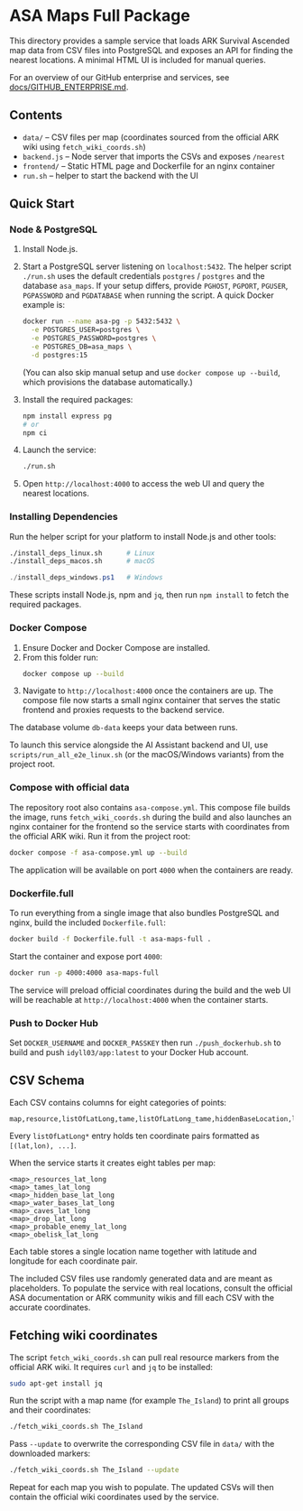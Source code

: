 # ASA Maps Full Package

This directory provides a sample service that loads ARK Survival Ascended map data from CSV files into PostgreSQL and exposes an API for finding the nearest locations. A minimal HTML UI is included for manual queries.

For an overview of our GitHub enterprise and services, see [docs/GITHUB_ENTERPRISE.md](docs/GITHUB_ENTERPRISE.md).

## Contents

 - `data/` – CSV files per map
   (coordinates sourced from the official ARK wiki using `fetch_wiki_coords.sh`)
- `backend.js` – Node server that imports the CSVs and exposes `/nearest`
- `frontend/` – Static HTML page and Dockerfile for an nginx container
- `run.sh` – helper to start the backend with the UI

## Quick Start

### Node & PostgreSQL


1. Install Node.js.
2. Start a PostgreSQL server listening on `localhost:5432`. The helper script `./run.sh` uses the default credentials `postgres` / `postgres` and the database `asa_maps`. If your setup differs, provide `PGHOST`, `PGPORT`, `PGUSER`, `PGPASSWORD` and `PGDATABASE` when running the script. A quick Docker example is:
   ```bash
   docker run --name asa-pg -p 5432:5432 \
     -e POSTGRES_USER=postgres \
     -e POSTGRES_PASSWORD=postgres \
     -e POSTGRES_DB=asa_maps \
     -d postgres:15
   ```
   (You can also skip manual setup and use `docker compose up --build`, which provisions the database automatically.)

3. Install the required packages:
   ```bash
   npm install express pg
   # or
   npm ci
   ```
4. Launch the service:
   ```bash
   ./run.sh
   ```
5. Open `http://localhost:4000` to access the web UI and query the nearest locations.

### Installing Dependencies

Run the helper script for your platform to install Node.js and other tools:

```bash
./install_deps_linux.sh      # Linux
./install_deps_macos.sh      # macOS
```

```powershell
./install_deps_windows.ps1   # Windows
```

These scripts install Node.js, npm and `jq`, then run `npm install` to fetch the required packages.

### Docker Compose

1. Ensure Docker and Docker Compose are installed.
2. From this folder run:
   ```bash
   docker compose up --build
   ```
3. Navigate to `http://localhost:4000` once the containers are up. The compose file now starts a small nginx container that serves the static frontend and proxies requests to the backend service.

The database volume `db-data` keeps your data between runs.

To launch this service alongside the AI Assistant backend and UI, use
`scripts/run_all_e2e_linux.sh` (or the macOS/Windows variants) from the project
root.

### Compose with official data

The repository root also contains `asa-compose.yml`. This compose file
builds the image, runs `fetch_wiki_coords.sh` during the build and also launches an nginx container for the frontend so the
service starts with coordinates from the official ARK wiki. Run it from
the project root:

```bash
docker compose -f asa-compose.yml up --build
```

The application will be available on port `4000` when the containers are ready.

### Dockerfile.full

To run everything from a single image that also bundles PostgreSQL and nginx,
build the included `Dockerfile.full`:

```bash
docker build -f Dockerfile.full -t asa-maps-full .
```

Start the container and expose port `4000`:

```bash
docker run -p 4000:4000 asa-maps-full
```

The service will preload official coordinates during the build and the web UI
will be reachable at `http://localhost:4000` when the container starts.

### Push to Docker Hub

Set `DOCKER_USERNAME` and `DOCKER_PASSKEY` then run `./push_dockerhub.sh` to build
and push `idyll03/app:latest` to your Docker Hub account.

## CSV Schema

Each CSV contains columns for eight categories of points:
```
map,resource,listOfLatLong,tame,listOfLatLong_tame,hiddenBaseLocation,listOfLatLong_base,waterBaseLocation,listOfLatLong_waterBase,caveLocation,listOfLatLong_cave,dropLocation,listOfLatLong_drop,probableEnemyLocation,listOfLatLong_enemy,obeliskLocation,listOfLatLong_obelisk
```
Every `listOfLatLong*` entry holds ten coordinate pairs formatted as `[(lat,lon), ...]`.

When the service starts it creates eight tables per map:
```
<map>_resources_lat_long
<map>_tames_lat_long
<map>_hidden_base_lat_long
<map>_water_bases_lat_long
<map>_caves_lat_long
<map>_drop_lat_long
<map>_probable_enemy_lat_long
<map>_obelisk_lat_long
```
Each table stores a single location name together with latitude and longitude for each coordinate pair.

The included CSV files use randomly generated data and are meant as placeholders.
To populate the service with real locations, consult the official ASA documentation or ARK community wikis and fill each CSV with the accurate coordinates.


## Fetching wiki coordinates

The script `fetch_wiki_coords.sh` can pull real resource markers from the
official ARK wiki. It requires `curl` and `jq` to be installed:


```bash
sudo apt-get install jq
```


Run the script with a map name (for example `The_Island`) to print all groups and
their coordinates:

```bash
./fetch_wiki_coords.sh The_Island
```

Pass `--update` to overwrite the corresponding CSV file in `data/` with the
downloaded markers:


```bash
./fetch_wiki_coords.sh The_Island --update
```

Repeat for each map you wish to populate.
The updated CSVs will then contain the official wiki coordinates used by the service.